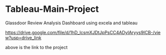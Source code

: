 # Tableau-Main-Project
Glassdoor Review Analysis Dashboard using excela and tableau

https://drive.google.com/file/d/1hD_lcsmXJDtJpPsCC4ADyIAryys9ICB-/view?usp=drive_link

above is the link to the project
